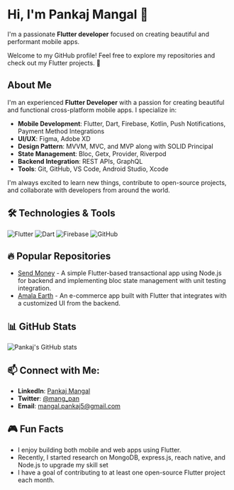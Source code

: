 # Hi, I'm Pankaj Mangal 👋

I'm a passionate **Flutter developer** focused on creating beautiful and performant mobile apps.

Welcome to my GitHub profile! Feel free to explore my repositories and check out my Flutter projects. 🚀

## About Me

I'm an experienced **Flutter Developer** with a passion for creating beautiful and functional cross-platform mobile apps. I specialize in:
- **Mobile Development**: Flutter, Dart, Firebase, Kotlin, Push Notifications, Payment Method Integrations
- **UI/UX**: Figma, Adobe XD
- **Design Pattern**: MVVM, MVC, and MVP along with SOLID Principal
- **State Management**: Bloc, Getx, Provider, Riverpod
- **Backend Integration**: REST APIs, GraphQL
- **Tools**: Git, GitHub, VS Code, Android Studio, Xcode

I'm always excited to learn new things, contribute to open-source projects, and collaborate with developers from around the world.

## 🛠️ Technologies & Tools

![Flutter](https://img.shields.io/badge/Flutter-02569B?style=for-the-badge&logo=flutter)
![Dart](https://img.shields.io/badge/Dart-0175C2?style=for-the-badge&logo=dart)
![Firebase](https://img.shields.io/badge/Firebase-FFCA28?style=for-the-badge&logo=firebase)
![GitHub](https://img.shields.io/badge/GitHub-181717?style=for-the-badge&logo=github)

## 🔥 Popular Repositories

- [Send Money](https://github.com/pankajmangal/send-money) - A simple Flutter-based transactional app using Node.js for backend and implementing bloc state management with unit testing integration.
- [Amala Earth](https://github.com/pankajmangal/amala-earth) - An e-commerce app built with Flutter that integrates with a customized UI from the backend.

## 📊 GitHub Stats

![Pankaj's GitHub stats](https://github-readme-stats.vercel.app/api?username=pankajmangal&show_icons=true&count_private=true)

## 📫 Connect with Me:

- **LinkedIn**: [Pankaj Mangal](https://www.linkedin.com/in/pankaj-mangal-719757185/)
- **Twitter**: [@mang_pan](https://x.com/mang_pan)
- **Email**: [mangal.pankaj5@gmail.com](mailto:mangal.pankaj5@gmail.com)

## 🎮 Fun Facts

- I enjoy building both mobile and web apps using Flutter.
- Recently, I started research on MongoDB, express.js, reach native, and Node.js to upgrade my skill set
- I have a goal of contributing to at least one open-source Flutter project each month.
